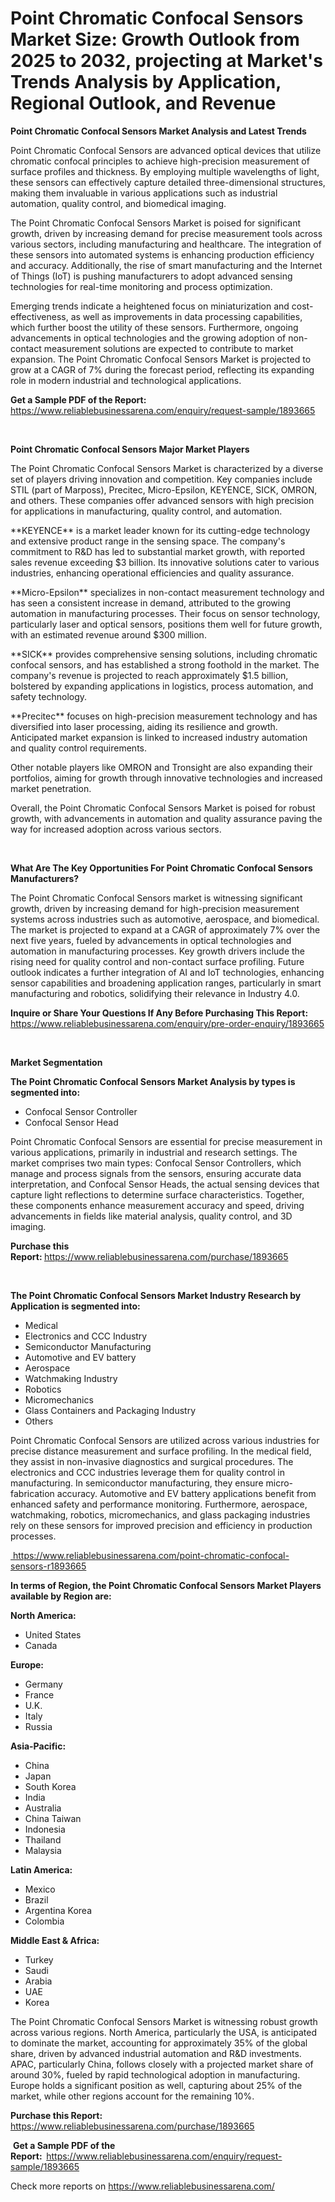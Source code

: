 <p><h1>Point Chromatic Confocal Sensors Market Size: Growth Outlook from 2025 to 2032, projecting at Market's Trends Analysis by Application, Regional Outlook, and Revenue</h1></p><p><strong>Point Chromatic Confocal Sensors Market Analysis and Latest Trends</strong></p>
<p><p>Point Chromatic Confocal Sensors are advanced optical devices that utilize chromatic confocal principles to achieve high-precision measurement of surface profiles and thickness. By employing multiple wavelengths of light, these sensors can effectively capture detailed three-dimensional structures, making them invaluable in various applications such as industrial automation, quality control, and biomedical imaging.</p><p>The Point Chromatic Confocal Sensors Market is poised for significant growth, driven by increasing demand for precise measurement tools across various sectors, including manufacturing and healthcare. The integration of these sensors into automated systems is enhancing production efficiency and accuracy. Additionally, the rise of smart manufacturing and the Internet of Things (IoT) is pushing manufacturers to adopt advanced sensing technologies for real-time monitoring and process optimization.</p><p>Emerging trends indicate a heightened focus on miniaturization and cost-effectiveness, as well as improvements in data processing capabilities, which further boost the utility of these sensors. Furthermore, ongoing advancements in optical technologies and the growing adoption of non-contact measurement solutions are expected to contribute to market expansion. The Point Chromatic Confocal Sensors Market is projected to grow at a CAGR of 7% during the forecast period, reflecting its expanding role in modern industrial and technological applications.</p></p>
<p><strong>Get a Sample PDF of the Report:&nbsp;</strong> <a href="https://www.reliablebusinessarena.com/enquiry/request-sample/1893665?utm_campaign=3268&utm_medium=2&utm_source=Github&utm_content=ia&utm_term=07042025&utm_id=point-chromatic-confocal-sensors">https://www.reliablebusinessarena.com/enquiry/request-sample/1893665</a></p>
<p>&nbsp;</p>
<p><strong>Point Chromatic Confocal Sensors Major Market Players</strong></p>
<p><p>The Point Chromatic Confocal Sensors Market is characterized by a diverse set of players driving innovation and competition. Key companies include STIL (part of Marposs), Precitec, Micro-Epsilon, KEYENCE, SICK, OMRON, and others. These companies offer advanced sensors with high precision for applications in manufacturing, quality control, and automation.</p><p>**KEYENCE** is a market leader known for its cutting-edge technology and extensive product range in the sensing space. The company's commitment to R&D has led to substantial market growth, with reported sales revenue exceeding $3 billion. Its innovative solutions cater to various industries, enhancing operational efficiencies and quality assurance.</p><p>**Micro-Epsilon** specializes in non-contact measurement technology and has seen a consistent increase in demand, attributed to the growing automation in manufacturing processes. Their focus on sensor technology, particularly laser and optical sensors, positions them well for future growth, with an estimated revenue around $300 million.</p><p>**SICK** provides comprehensive sensing solutions, including chromatic confocal sensors, and has established a strong foothold in the market. The company's revenue is projected to reach approximately $1.5 billion, bolstered by expanding applications in logistics, process automation, and safety technology.</p><p>**Precitec** focuses on high-precision measurement technology and has diversified into laser processing, aiding its resilience and growth. Anticipated market expansion is linked to increased industry automation and quality control requirements.</p><p>Other notable players like OMRON and Tronsight are also expanding their portfolios, aiming for growth through innovative technologies and increased market penetration.</p><p>Overall, the Point Chromatic Confocal Sensors Market is poised for robust growth, with advancements in automation and quality assurance paving the way for increased adoption across various sectors.</p></p>
<p>&nbsp;</p>
<p><strong>What Are The Key Opportunities For Point Chromatic Confocal Sensors Manufacturers?</strong></p>
<p><p>The Point Chromatic Confocal Sensors market is witnessing significant growth, driven by increasing demand for high-precision measurement systems across industries such as automotive, aerospace, and biomedical. The market is projected to expand at a CAGR of approximately 7% over the next five years, fueled by advancements in optical technologies and automation in manufacturing processes. Key growth drivers include the rising need for quality control and non-contact surface profiling. Future outlook indicates a further integration of AI and IoT technologies, enhancing sensor capabilities and broadening application ranges, particularly in smart manufacturing and robotics, solidifying their relevance in Industry 4.0.</p></p>
<p><strong>Inquire or Share Your Questions If Any Before Purchasing This Report:</strong> <a href="https://www.reliablebusinessarena.com/enquiry/pre-order-enquiry/1893665?utm_campaign=3268&utm_medium=2&utm_source=Github&utm_content=ia&utm_term=07042025&utm_id=point-chromatic-confocal-sensors">https://www.reliablebusinessarena.com/enquiry/pre-order-enquiry/1893665</a></p>
<p>&nbsp;</p>
<p><strong>Market Segmentation</strong></p>
<p><strong>The Point Chromatic Confocal Sensors Market Analysis by types is segmented into:</strong></p>
<p><ul><li>Confocal Sensor Controller</li><li>Confocal Sensor Head</li></ul></p>
<p><p>Point Chromatic Confocal Sensors are essential for precise measurement in various applications, primarily in industrial and research settings. The market comprises two main types: Confocal Sensor Controllers, which manage and process signals from the sensors, ensuring accurate data interpretation, and Confocal Sensor Heads, the actual sensing devices that capture light reflections to determine surface characteristics. Together, these components enhance measurement accuracy and speed, driving advancements in fields like material analysis, quality control, and 3D imaging.</p></p>
<p><strong>Purchase this Report:&nbsp;</strong><a href="https://www.reliablebusinessarena.com/purchase/1893665?utm_campaign=3268&utm_medium=2&utm_source=Github&utm_content=ia&utm_term=07042025&utm_id=point-chromatic-confocal-sensors">https://www.reliablebusinessarena.com/purchase/1893665</a></p>
<p>&nbsp;</p>
<p><strong>The Point Chromatic Confocal Sensors Market Industry Research by Application is segmented into:</strong></p>
<p><ul><li>Medical</li><li>Electronics and CCC Industry</li><li>Semiconductor Manufacturing</li><li>Automotive and EV battery</li><li>Aerospace</li><li>Watchmaking Industry</li><li>Robotics</li><li>Micromechanics</li><li>Glass Containers and Packaging Industry</li><li>Others</li></ul></p>
<p><p>Point Chromatic Confocal Sensors are utilized across various industries for precise distance measurement and surface profiling. In the medical field, they assist in non-invasive diagnostics and surgical procedures. The electronics and CCC industries leverage them for quality control in manufacturing. In semiconductor manufacturing, they ensure micro-fabrication accuracy. Automotive and EV battery applications benefit from enhanced safety and performance monitoring. Furthermore, aerospace, watchmaking, robotics, micromechanics, and glass packaging industries rely on these sensors for improved precision and efficiency in production processes.</p></p>
<p><a href="https://www.reliablebusinessarena.com/point-chromatic-confocal-sensors-r1893665?utm_campaign=3268&utm_medium=2&utm_source=Github&utm_content=ia&utm_term=07042025&utm_id=point-chromatic-confocal-sensors">&nbsp;https://www.reliablebusinessarena.com/point-chromatic-confocal-sensors-r1893665</a></p>
<p><strong>In terms of Region, the Point Chromatic Confocal Sensors Market Players available by Region are:</strong></p>
<p>
    <p> <strong> North America: </strong>
        <ul>
            <li>United States</li>
            <li>Canada</li>
        </ul>
        </p> 
    <p> <strong> Europe: </strong>
        <ul>
            <li>Germany</li>
            <li>France</li>
            <li>U.K.</li>
            <li>Italy</li>
            <li>Russia</li>
        </ul>
        </p> 
    <p> <strong> Asia-Pacific: </strong>
        <ul>
            <li>China</li>
            <li>Japan</li>
            <li>South Korea</li>
            <li>India</li>
            <li>Australia</li>
            <li>China Taiwan</li>
            <li>Indonesia</li>
            <li>Thailand</li>
            <li>Malaysia</li>
        </ul>
        </p> 
    <p> <strong> Latin America: </strong>
        <ul>
            <li>Mexico</li>
            <li>Brazil</li>
            <li>Argentina Korea</li>
            <li>Colombia</li>
        </ul>
        </p> 
    <p> <strong> Middle East & Africa: </strong>
        <ul>
            <li>Turkey</li>
            <li>Saudi</li>
            <li>Arabia</li>
            <li>UAE</li>
            <li>Korea</li>
        </ul>
    </p>
    </p>
<p><p>The Point Chromatic Confocal Sensors Market is witnessing robust growth across various regions. North America, particularly the USA, is anticipated to dominate the market, accounting for approximately 35% of the global share, driven by advanced industrial automation and R&D investments. APAC, particularly China, follows closely with a projected market share of around 30%, fueled by rapid technological adoption in manufacturing. Europe holds a significant position as well, capturing about 25% of the market, while other regions account for the remaining 10%.</p></p>
<p><strong>Purchase this Report: </strong><a href="https://www.reliablebusinessarena.com/purchase/1893665?utm_campaign=3268&utm_medium=2&utm_source=Github&utm_content=ia&utm_term=07042025&utm_id=point-chromatic-confocal-sensors">https://www.reliablebusinessarena.com/purchase/1893665</a></p>
<p>&nbsp;<strong>Get a Sample PDF of the Report:&nbsp;&nbsp;</strong><a href="https://www.reliablebusinessarena.com/enquiry/request-sample/1893665?utm_campaign=3268&utm_medium=2&utm_source=Github&utm_content=ia&utm_term=07042025&utm_id=point-chromatic-confocal-sensors">https://www.reliablebusinessarena.com/enquiry/request-sample/1893665</a></p>
<p><strong></strong></p>
<p>Check more reports on <a href="https://www.reliablebusinessarena.com/?utm_campaign=3268&utm_medium=2&utm_source=Github&utm_content=ia&utm_term=07042025&utm_id=point-chromatic-confocal-sensors">https://www.reliablebusinessarena.com/</a></p>